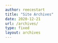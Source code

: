 ```yaml
---
author: reecestart
title: "Site Archives"
date: 2020-12-21
url: /archives/
type: fixed
layout: archives
---
```

